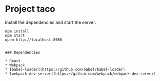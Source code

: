 Project taco
=====================


Install the dependencies and start the server.

```
npm install
npm start
open http://localhost:8080
```
```

### Dependencies

* React
* Webpack
* [babel-loader](https://github.com/babel/babel-loader)
* [webpack-dev-server](https://github.com/webpack/webpack-dev-server)
